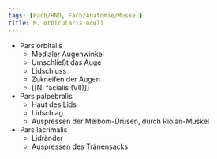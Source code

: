 ```yaml
---
tags: [Fach/HNO, Fach/Anatomie/Muskel]
title: M. orbicularis oculi
---
```

- Pars orbitalis
	- Medialer Augenwinkel
	- Umschließt das Auge
	- Lidschluss
	- Zukneifen der Augen
	- [[N. facialis (VII)]]
- Pars palpebralis
	- Haut des Lids
	- Lidschlag
	- Auspressen der Meibom-Drüsen, durch Riolan-Muskel
- Pars lacrimalis
	- Lidränder
	- Auspressen des Tränensacks